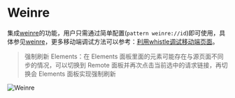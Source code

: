 # Weinre
集成[weinre](http://people.apache.org/~pmuellr/weinre/docs/latest/)的功能，用户只需通过简单配置(`pattern weinre://id`)即可使用，具体参见[weinre](../rules/weinre.html)，更多移动端调试方法可以参考：[利用whistle调试移动端页面](http://imweb.io/topic/5981a34bf8b6c96352a59401)。

> 强制刷新 Elements：在 Elements 面板里面的元素可能存在与源页面不同步的情况，可以切换到 Remote 面板并再次点击当前选中的请求链接，再切换会 Elements 面板实现强制刷新

![Weinre](../img/weinre.gif)